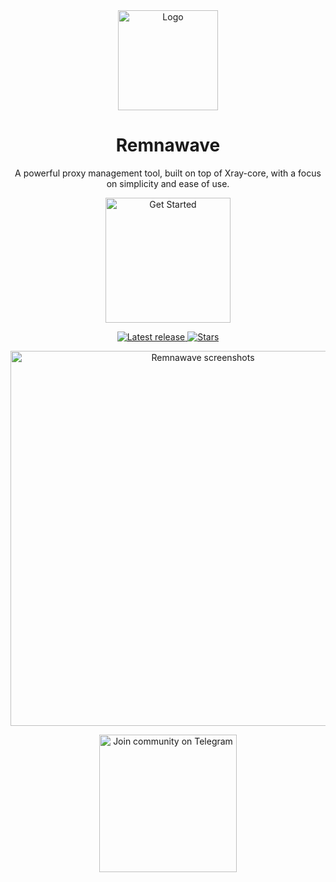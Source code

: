 <div align="center">
  <a href="https://remna.st">
    <img src="https://cdn.remna.st/logos/logo.svg" alt="Logo" width="160" height="160">
  </a>

  <h1 align="center">Remnawave</h3>

  <p align="center">
    A powerful proxy management tool, built on top of Xray-core, with a focus on simplicity and ease of use.
    <br />
    <p align="center">
    <a href="https://remna.st">
        <img src="https://img.shields.io/badge/Get%20Started-%E2%86%92-0969da?style=for-the-badge&labelColor=0969da&color=0969da" alt="Get Started" width="200" height="auto">
    </a>
    </p>
    <a href="https://github.com/remnawave/panel/releases">
      <img src="https://img.shields.io/github/v/release/remnawave/panel?label=Latest%20release&style=social" alt="Latest release">
    </a>
    <a href="https://github.com/remnawave/panel/stargazers">
      <img src="https://img.shields.io/github/stars/remnawave?style=social" alt="Stars">
    </a>

  </p>
</div>

<p align="center">
  <a href="https://github.com/remnawave/panel" target="_blank" rel="noopener noreferrer" >
    <img src="https://cdn.remna.st/logos/gh_preview.png" alt="Remnawave screenshots" width="600" height="auto">
  </a>
</p>

<p align="center">
  <a href="https://t.me/remnawave" target="_blank" rel="noopener noreferrer">
    <img src="https://img.shields.io/badge/Join%20community-Telegram-26A5E4?style=for-the-badge&logo=telegram&logoColor=white" alt="Join community on Telegram" width="220" height="auto">
  </a>
</p>
